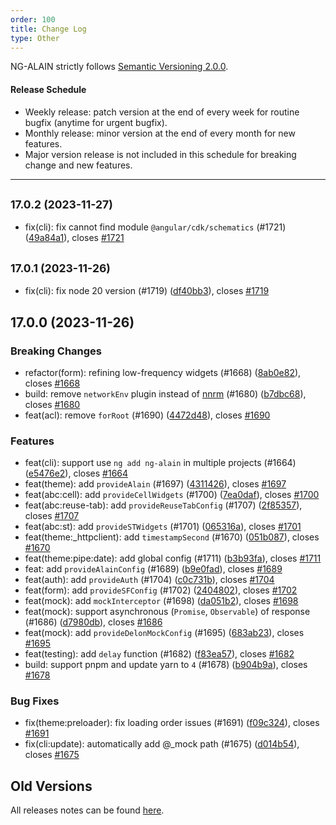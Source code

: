 ```yaml
---
order: 100
title: Change Log
type: Other
---
```


NG-ALAIN strictly follows [Semantic Versioning 2.0.0](http://semver.org/lang/zh-CN/).

#### Release Schedule

* Weekly release: patch version at the end of every week for routine bugfix (anytime for urgent bugfix).
* Monthly release: minor version at the end of every month for new features.
* Major version release is not included in this schedule for breaking change and new features.

---

## <small>17.0.2 (2023-11-27)</small>

* fix(cli): fix cannot find module `@angular/cdk/schematics` (#1721) ([49a84a1](https://github.com/ng-alain/delon/commit/49a84a1)), closes [#1721](https://github.com/ng-alain/delon/issues/1721)

## <small>17.0.1 (2023-11-26)</small>

* fix(cli): fix node 20 version (#1719) ([df40bb3](https://github.com/ng-alain/delon/commit/df40bb3)), closes [#1719](https://github.com/ng-alain/delon/issues/1719)

## 17.0.0 (2023-11-26)

### Breaking Changes

* refactor(form): refining low-frequency widgets (#1668) ([8ab0e82](https://github.com/ng-alain/delon/commit/8ab0e82)), closes [#1668](https://github.com/ng-alain/delon/issues/1668)
* build: remove `networkEnv` plugin instead of [nnrm](https://github.com/YunYouJun/nnrm/blob/main/README.md) (#1680) ([b7dbc68](https://github.com/ng-alain/delon/commit/b7dbc68)), closes [#1680](https://github.com/ng-alain/delon/issues/1680)
* feat(acl): remove `forRoot` (#1690) ([4472d48](https://github.com/ng-alain/delon/commit/4472d48)), closes [#1690](https://github.com/ng-alain/delon/issues/1690)

### Features

* feat(cli): support use `ng add ng-alain` in multiple projects (#1664) ([e5476e2](https://github.com/ng-alain/delon/commit/e5476e2)), closes [#1664](https://github.com/ng-alain/delon/issues/1664)
* feat(theme): add `provideAlain` (#1697) ([4311426](https://github.com/ng-alain/delon/commit/4311426)), closes [#1697](https://github.com/ng-alain/delon/issues/1697)
* feat(abc:cell): add `provideCellWidgets` (#1700) ([7ea0daf](https://github.com/ng-alain/delon/commit/7ea0daf)), closes [#1700](https://github.com/ng-alain/delon/issues/1700)
* feat(abc:reuse-tab): add `provideReuseTabConfig` (#1707) ([2f85357](https://github.com/ng-alain/delon/commit/2f85357)), closes [#1707](https://github.com/ng-alain/delon/issues/1707)
* feat(abc:st): add `provideSTWidgets` (#1701) ([065316a](https://github.com/ng-alain/delon/commit/065316a)), closes [#1701](https://github.com/ng-alain/delon/issues/1701)
* feat(theme:_httpclient): add `timestampSecond` (#1670) ([051b087](https://github.com/ng-alain/delon/commit/051b087)), closes [#1670](https://github.com/ng-alain/delon/issues/1670)
* feat(theme:pipe:date): add global config (#1711) ([b3b93fa](https://github.com/ng-alain/delon/commit/b3b93fa)), closes [#1711](https://github.com/ng-alain/delon/issues/1711)
* feat: add `provideAlainConfig` (#1689) ([b9e0fad](https://github.com/ng-alain/delon/commit/b9e0fad)), closes [#1689](https://github.com/ng-alain/delon/issues/1689)
* feat(auth): add `provideAuth` (#1704) ([c0c731b](https://github.com/ng-alain/delon/commit/c0c731b)), closes [#1704](https://github.com/ng-alain/delon/issues/1704)
* feat(form): add `provideSFConfig` (#1702) ([2404802](https://github.com/ng-alain/delon/commit/2404802)), closes [#1702](https://github.com/ng-alain/delon/issues/1702)
* feat(mock): add `mockInterceptor` (#1698) ([da051b2](https://github.com/ng-alain/delon/commit/da051b2)), closes [#1698](https://github.com/ng-alain/delon/issues/1698)
* feat(mock): support asynchronous (`Promise`, `Observable`) of response (#1686) ([d7980db](https://github.com/ng-alain/delon/commit/d7980db)), closes [#1686](https://github.com/ng-alain/delon/issues/1686)
* feat(mock): add `provideDelonMockConfig` (#1695) ([683ab23](https://github.com/ng-alain/delon/commit/683ab23)), closes [#1695](https://github.com/ng-alain/delon/issues/1695)
* feat(testing): add `delay` function (#1682) ([f83ea57](https://github.com/ng-alain/delon/commit/f83ea57)), closes [#1682](https://github.com/ng-alain/delon/issues/1682)
* build: support pnpm and update yarn to `4` (#1678) ([b904b9a](https://github.com/ng-alain/delon/commit/b904b9a)), closes [#1678](https://github.com/ng-alain/delon/issues/1678)

### Bug Fixes

* fix(theme:preloader): fix loading order issues (#1691) ([f09c324](https://github.com/ng-alain/delon/commit/f09c324)), closes [#1691](https://github.com/ng-alain/delon/issues/1691)
* fix(cli:update): automatically add @_mock path (#1675) ([d014b54](https://github.com/ng-alain/delon/commit/d014b54)), closes [#1675](https://github.com/ng-alain/delon/issues/1675)

## Old Versions

All releases notes can be found [here](https://github.com/ng-alain/ng-alain/releases).
